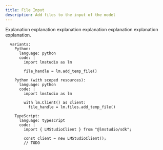```yaml
---
title: File Input
description: Add files to the input of the model
---
```


Explanation explanation explanation explanation explanation explanation explanation.

```lms_code_snippet
  variants:
    Python:
      language: python
      code: |
        import lmstudio as lm

        file_handle = lm.add_temp_file()

    Python (with scoped resources):
      language: python
      code: |
        import lmstudio as lm

        with lm.Client() as client:
          file_handle = lm.files.add_temp_file()

    TypeScript:
      language: typescript
      code: |
        import { LMStudioClient } from "@lmstudio/sdk";

        const client = new LMStudioClient();
        // TODO

```
